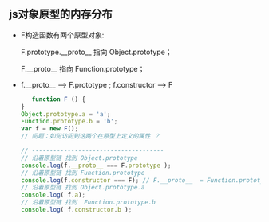 js对象原型的内存分布
---
* F构造函数有两个原型对象:  
    
    F.prototype.\_\_proto__ 指向  Object.prototype；
      
    F.\_\_proto__ 指向 Function.prototype；  

* f.\_\_proto__  -->   F.prototype ; f.constructor --> F 

    ```javascript
       function F () {
    }
    Object.prototype.a = 'a';
    Function.prototype.b = 'b';
    var f = new F();
    // 问题：如何访问到这两个在原型上定义的属性 ？
  
    // -------------------------------------
    // 沿着原型链 找到 Object.prototype    
    console.log(f.__proto__ === F.prototype );
    // 沿着原型链 找到 Function.prototype 
    console.log(f.constructor === F); // F.__proto__  = Function.prototype
    // 沿着原型链 找到 Object.prototype.a
    console.log( f.a); 
    // 沿着原型链 找到  Function.prototype.b
    console.log( f.constructor.b ); 
    
    ```